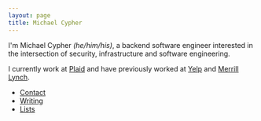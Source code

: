```yaml
---
layout: page
title: Michael Cypher
---
```


<p>I'm Michael Cypher <i>(he/him/his)</i>, a backend software engineer interested in the intersection of security, infrastructure and software engineering.</p>

<p>I currently work at <a href="https://plaid.com">Plaid</a> and have previously worked at <a href="https://www.yelp.com">Yelp</a> and <a href="https://bofaml.com">Merrill Lynch</a>.</p>

<ul class="nav">
  <li><a href="/contact">Contact</a></li>
  <li><a href="/writing">Writing</a></li>
  <li><a href="/lists">Lists</a></li>
</ul>


